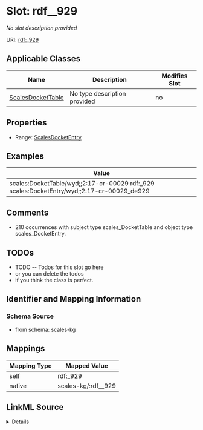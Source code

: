 

# Slot: rdf__929


_No slot description provided_





URI: [rdf:_929](http://www.w3.org/1999/02/22-rdf-syntax-ns#_929)



<!-- no inheritance hierarchy -->





## Applicable Classes

| Name | Description | Modifies Slot |
| --- | --- | --- |
| [ScalesDocketTable](../classes/ScalesDocketTable.md) | No type description provided |  no  |







## Properties

* Range: [ScalesDocketEntry](../classes/ScalesDocketEntry.md)






## Examples

| Value |
| --- |
| scales:DocketTable/wyd;;2:17-cr-00029 rdf:_929 scales:DocketEntry/wyd;;2:17-cr-00029_de929 |

## Comments

* 210 occurrences with subject type scales_DocketTable and object type scales_DocketEntry.

## TODOs

* TODO -- Todos for this slot go here
* or you can delete the todos
* if you think the class is perfect.

## Identifier and Mapping Information







### Schema Source


* from schema: scales-kg




## Mappings

| Mapping Type | Mapped Value |
| ---  | ---  |
| self | rdf:_929 |
| native | scales-kg/:rdf__929 |




## LinkML Source

<details>
```yaml
name: rdf__929
description: No slot description provided
todos:
- TODO -- Todos for this slot go here
- or you can delete the todos
- if you think the class is perfect.
comments:
- 210 occurrences with subject type scales_DocketTable and object type scales_DocketEntry.
examples:
- value: scales:DocketTable/wyd;;2:17-cr-00029 rdf:_929 scales:DocketEntry/wyd;;2:17-cr-00029_de929
from_schema: scales-kg
rank: 1000
slot_uri: rdf:_929
alias: rdf__929
domain_of:
- scales_DocketTable
range: scales_DocketEntry

```
</details>